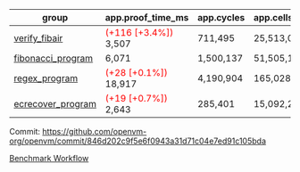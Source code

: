 | group | app.proof_time_ms | app.cycles | app.cells_used | leaf.proof_time_ms | leaf.cycles | leaf.cells_used |
| -- | -- | -- | -- | -- | -- | -- |
| [verify_fibair](https://github.com/openvm-org/openvm/blob/benchmark-results/benchmarks-pr/1226/verify_fibair-846d202c9f5e6f0943a31d71c04e7ed91c105bda.md) |<span style='color: red'>(+116 [+3.4%])</span> 3,507 |  711,495 |  25,513,055 |- | - | - |
| [fibonacci_program](https://github.com/openvm-org/openvm/blob/benchmark-results/benchmarks-pr/1226/fibonacci-846d202c9f5e6f0943a31d71c04e7ed91c105bda.md) | 6,071 |  1,500,137 |  51,505,102 |- | - | - |
| [regex_program](https://github.com/openvm-org/openvm/blob/benchmark-results/benchmarks-pr/1226/regex-846d202c9f5e6f0943a31d71c04e7ed91c105bda.md) |<span style='color: red'>(+28 [+0.1%])</span> 18,917 |  4,190,904 |  165,028,173 |- | - | - |
| [ecrecover_program](https://github.com/openvm-org/openvm/blob/benchmark-results/benchmarks-pr/1226/ecrecover-846d202c9f5e6f0943a31d71c04e7ed91c105bda.md) |<span style='color: red'>(+19 [+0.7%])</span> 2,643 |  285,401 |  15,092,297 |- | - | - |


Commit: https://github.com/openvm-org/openvm/commit/846d202c9f5e6f0943a31d71c04e7ed91c105bda

[Benchmark Workflow](https://github.com/openvm-org/openvm/actions/runs/12875599751)
